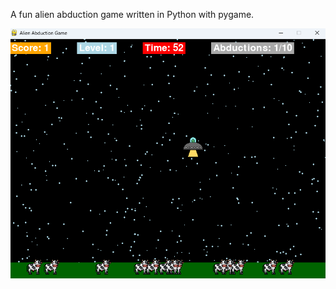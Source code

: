 A fun alien abduction game written in Python with pygame.

![alt text](https://github.com/Kyalo460/AlienAbductionGame/blob/master/image%20(1).png)
